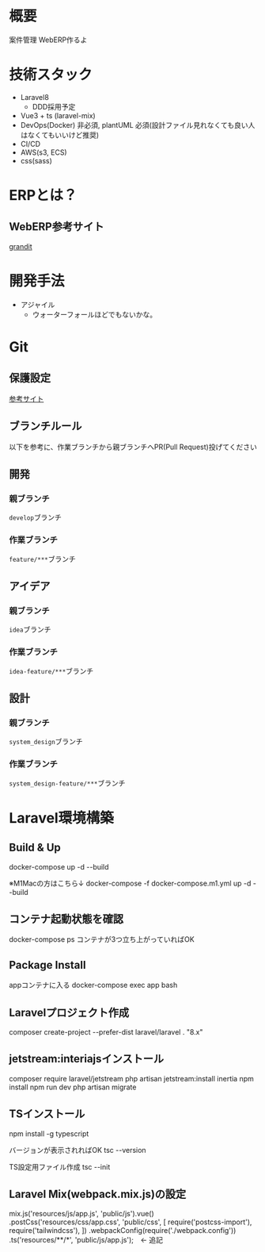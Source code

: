 # 概要
案件管理 WebERP作るよ

# 技術スタック
- Laravel8
  - DDD採用予定
- Vue3 + ts (laravel-mix)
- DevOps(Docker) 非必須, plantUML 必須(設計ファイル見れなくても良い人はなくてもいいけど推奨)
- CI/CD
- AWS(s3, ECS)
- css(sass)

# ERPとは？
## WebERP参考サイト
[grandit](https://www.grandit.jp)

# 開発手法
- アジャイル
  - ウォーターフォールほどでもないかな。

# Git

## 保護設定
[参考サイト](https://qiita.com/da-sugi/items/ba3cd83e64c689795c50)

## ブランチルール
以下を参考に、作業ブランチから親ブランチへPR(Pull Request)投げてください

## 開発
### 親ブランチ
`develop`ブランチ
### 作業ブランチ
`feature/***`ブランチ

## アイデア
### 親ブランチ
`idea`ブランチ
### 作業ブランチ
`idea-feature/***`ブランチ

## 設計
### 親ブランチ
`system_design`ブランチ
### 作業ブランチ
`system_design-feature/***`ブランチ


# Laravel環境構築

## Build & Up
docker-compose up -d --build

※M1Macの方はこちら↓
docker-compose -f docker-compose.m1.yml up -d --build

## コンテナ起動状態を確認
docker-compose ps
コンテナが3つ立ち上がっていればOK

## Package Install
appコンテナに入る
docker-compose exec app bash

## Laravelプロジェクト作成
composer create-project --prefer-dist laravel/laravel . "8.x"

## jetstream:interiajsインストール
composer require laravel/jetstream
php artisan jetstream:install inertia
npm install
npm run dev
php artisan migrate

## TSインストール
npm install -g typescript

バージョンが表示されればOK
tsc --version

TS設定用ファイル作成
tsc --init

## Laravel Mix(webpack.mix.js)の設定
mix.js('resources/js/app.js', 'public/js').vue()
    .postCss('resources/css/app.css', 'public/css', [
        require('postcss-import'),
        require('tailwindcss'),
    ])
    .webpackConfig(require('./webpack.config'))
    .ts('resources/**/*', 'public/js/app.js');　<- 追記
